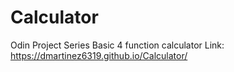 # Calculator
Odin Project Series
Basic 4 function calculator
Link: https://dmartinez6319.github.io/Calculator/

